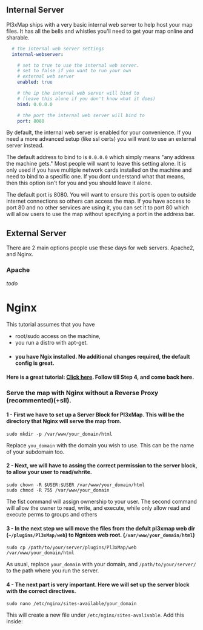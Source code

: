 ## Internal Server

Pl3xMap ships with a very basic internal web server to help host your map files. It has all the bells and whistles you'll need to get your map online and sharable.

```yaml
  # the internal web server settings
  internal-webserver:

    # set to true to use the internal web server.
    # set to false if you want to run your own
    # external web server
    enabled: true

    # the ip the internal web server will bind to
    # (leave this alone if you don't know what it does)
    bind: 0.0.0.0

    # the port the internal web server will bind to
    port: 8080
```

By default, the internal web server is enabled for your convenience. If you need a more advanced setup (like ssl certs) you will want to use an external server instead.

The default address to bind to is `0.0.0.0` which simply means "any address the machine gets." Most people will want to leave this setting alone. It is only used if you have multiple network cards installed on the machine and need to bind to a specific one. If you dont understand what that means, then this option isn't for you and you should leave it alone.

The default port is 8080. You will want to ensure this port is open to outside internet connections so others can access the map. If you have access to port 80 and no other services are using it, you can set it to port 80 which will allow users to use the map without specifying a port in the address bar.

## External Server

There are 2 main options people use these days for web servers. Apache2, and Nginx.

### Apache

_todo_

# Nginx


This tutorial assumes that you have

- root/sudo access on the machine,
- you run a distro with apt-get.
- #### you have Ngix installed. No additional changes required, the default config is great. 

#### Here is a great tutorial: [Click here](https://www.digitalocean.com/community/tutorials/how-to-install-nginx-on-ubuntu-20-04). Follow till Step 4, and come back here.

### Serve the map with Nginx without a Reverse Proxy (recommented)(+sll).


#### 1 - First we have to set up a Server Block for Pl3xMap. This will be the directory that Nginx will serve the map from.
```
sudo mkdir -p /var/www/your_domain/html
```
Replace `you_domain` with the domain you wish to use. This can be the name of your subdomain too.

#### 2 - Next, we will have to assing the correct permission to the server block, to allow your user to read/whrite. 
```
sudo chown -R $USER:$USER /var/www/your_domain/html
sudo chmod -R 755 /var/www/your_domain
```
The fist command will assign ownership to your user.
The second command will allow the owner to read, write, and execute, while only allow read and execute perms to groups and others

#### 3 - In the next step we will move the files from the defult pl3xmap web dir (`~/plugins/Pl3xMap/web`) to Ngnixes web root. (`/var/www/your_domain/html`)
```
sudo cp /path/to/your/server/plugins/Pl3xMap/web /var/www/your_domain/html 
```
As usual, replace `your_domain` with your domain, and `/path/to/your/server/` to the path where you run the server.

#### 4 - The next part is very important. Here we will set up the server block with the correct directives.
```
sudo nano /etc/nginx/sites-available/your_domain
```
This will create a new file under `/etc/nginx/sites-avalivable`. Add this inside:
```

```

